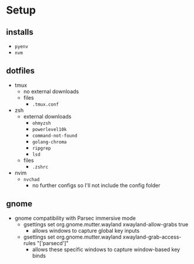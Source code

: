# Setup

## installs
- `pyenv`
- `nvm`

## dotfiles

- tmux
  - no external downloads
  - files
    - `.tmux.conf`
- zsh
  - external downloads
    - `ohmyzsh`
    - `powerlevel10k`
    - `command-not-found`
    - `golang-chroma`
    - `ripgrep`
    - `lsd`
  - files
    - `.zshrc`
- nvim
  - `nvchad`
    - no further configs so I'll not include the config folder

## gnome
- gnome compatibility with Parsec immersive mode
  - gsettings set org.gnome.mutter.wayland xwayland-allow-grabs true
    - allows windows to capture global key inputs
  - gsettings set org.gnome.mutter.wayland xwayland-grab-access-rules "['parsecd']"
    - allows these specific windows to capture window-based key binds
